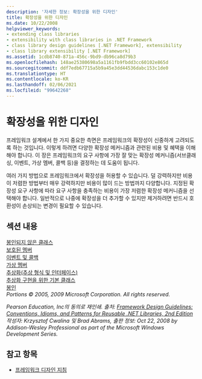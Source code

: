 ```yaml
---
description: '자세한 정보: 확장성을 위한 디자인'
title: 확장성을 위한 디자인
ms.date: 10/22/2008
helpviewer_keywords:
- extending class libraries
- extensibility with class libraries in .NET Framework
- class library design guidelines [.NET Framework], extensibility
- class library extensibility [.NET Framework]
ms.assetid: 1cdb8740-871a-456c-9bd9-db96ca8d79b3
ms.openlocfilehash: 148ae25380698a5a1161fb9fbdd3cc60102e865d
ms.sourcegitcommit: ddf7edb67715a5b9a45e3dd44536dabc153c1de0
ms.translationtype: HT
ms.contentlocale: ko-KR
ms.lasthandoff: 02/06/2021
ms.locfileid: "99642268"
---
```

# <a name="designing-for-extensibility"></a>확장성을 위한 디자인

프레임워크 설계에서 한 가지 중요한 측면은 프레임워크의 확장성이 신중하게 고려되도록 하는 것입니다. 이렇게 하려면 다양한 확장성 메커니즘과 관련된 비용 및 혜택을 이해해야 합니다. 이 장은 프레임워크의 요구 사항에 가장 잘 맞는 확장성 메커니즘(서브클래싱, 이벤트, 가상 멤버, 콜백 등)을 결정하는 데 도움이 됩니다.  
  
 여러 가지 방법으로 프레임워크에서 확장성을 허용할 수 있습니다. 덜 강력하지만 비용이 저렴한 방법부터 매우 강력하지만 비용이 많이 드는 방법까지 다양합니다. 지정된 확장성 요구 사항에 따라 요구 사항을 충족하는 비용이 가장 저렴한 확장성 메커니즘을 선택해야 합니다. 일반적으로 나중에 확장성을 더 추가할 수 있지만 제거하려면 반드시 호환성이 손상되는 변경이 필요할 수 있습니다.  
  
## <a name="in-this-section"></a>섹션 내용  

 [봉인되지 않은 클래스](unsealed-classes.md)  
 [보호된 멤버](protected-members.md)  
 [이벤트 및 콜백](events-and-callbacks.md)  
 [가상 멤버](virtual-members.md)  
 [추상화(추상 형식 및 인터페이스)](abstractions-abstract-types-and-interfaces.md)  
 [추상화 구현을 위한 기본 클래스](base-classes-for-implementing-abstractions.md)  
 [봉인](sealing.md)  
 *Portions © 2005, 2009 Microsoft Corporation. All rights reserved.*  
  
 *Pearson Education, Inc의 동의로 재인쇄. 출처: [Framework Design Guidelines: Conventions, Idioms, and Patterns for Reusable .NET Libraries, 2nd Edition](https://www.informit.com/store/framework-design-guidelines-conventions-idioms-and-9780321545619) 작성자: Krzysztof Cwalina 및 Brad Abrams, 출판 정보: Oct 22, 2008 by Addison-Wesley Professional as part of the Microsoft Windows Development Series.*  
  
## <a name="see-also"></a>참고 항목

- [프레임워크 디자인 지침](index.md)
